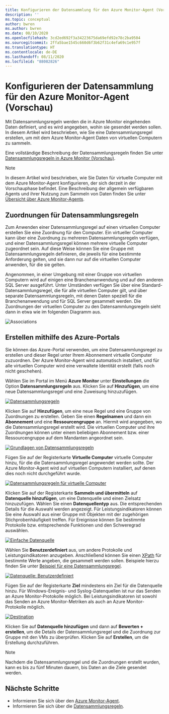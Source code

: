 ```yaml
---
title: Konfigurieren der Datensammlung für den Azure Monitor-Agent (Vorschau)
description: ''
ms.topic: conceptual
author: bwren
ms.author: bwren
ms.date: 08/10/2020
ms.openlocfilehash: 3cd2ed692f3a34223675da69efd92e78c2ba9504
ms.sourcegitcommit: 2ffa5bae1545c660d6f3b62f31c4efa69c1e957f
ms.translationtype: HT
ms.contentlocale: de-DE
ms.lasthandoff: 08/11/2020
ms.locfileid: "88082826"
---
```

# <a name="configure-data-collection-for-the-azure-monitor-agent-preview"></a>Konfigurieren der Datensammlung für den Azure Monitor-Agent (Vorschau)
Mit Datensammlungsregeln werden die in Azure Monitor eingehenden Daten definiert, und es wird angegeben, wohin sie gesendet werden sollen. In diesem Artikel wird beschrieben, wie Sie eine Datensammlungsregel erstellen, um mit dem Azure Monitor-Agent Daten von virtuellen Computern zu sammeln.

Eine vollständige Beschreibung der Datensammlungsregeln finden Sie unter [Datensammlungsregeln in Azure Monitor (Vorschau)](data-collection-rule-overview.md).

> [!NOTE]
> In diesem Artikel wird beschrieben, wie Sie Daten für virtuelle Computer mit dem Azure Monitor-Agent konfigurieren, der sich derzeit in der Vorschauphase befindet. Eine Beschreibung der allgemein verfügbaren Agents und ihrer Nutzung zum Sammeln von Daten finden Sie unter [Übersicht über Azure Monitor-Agents](agents-overview.md).


## <a name="dcr-associations"></a>Zuordnungen für Datensammlungsregeln
Zum Anwenden einer Datensammlungsregel auf einen virtuellen Computer erstellen Sie eine Zuordnung für den Computer. Ein virtueller Computer kann über eine Zuordnung zu mehreren Datensammlungsregeln verfügen, und einer Datensammlungsregel können mehrere virtuelle Computer zugeordnet sein. Auf diese Weise können Sie eine Gruppe mit Datensammlungsregeln definieren, die jeweils für eine bestimmte Anforderung gelten, und sie dann nur auf die virtuellen Computer anwenden, für die sie gelten. 

Angenommen, in einer Umgebung mit einer Gruppe von virtuellen Computern wird auf einigen eine Branchenanwendung und auf den anderen SQL Server ausgeführt. Unter Umständen verfügen Sie über eine Standard-Datensammlungsregel, die für alle virtuellen Computer gilt, und über separate Datensammlungsregeln, mit denen Daten speziell für die Branchenanwendung und für SQL Server gesammelt werden. Die Zuordnungen der virtuellen Computer zu den Datensammlungsregeln sieht dann in etwa wie im folgenden Diagramm aus.

![Associations](media/data-collection-rule-azure-monitor-agent/associations.png)

## <a name="create-using-the-azure-portal"></a>Erstellen mithilfe des Azure-Portals
Sie können das Azure-Portal verwenden, um eine Datensammlungsregel zu erstellen und dieser Regel unter Ihrem Abonnement virtuelle Computer zuzuordnen. Der Azure Monitor-Agent wird automatisch installiert, und für alle virtuellen Computer wird eine verwaltete Identität erstellt (falls noch nicht geschehen).

Wählen Sie im Portal im Menü **Azure Monitor** unter **Einstellungen** die Option **Datensammlungsregeln** aus. Klicken Sie auf **Hinzufügen**, um eine neue Datensammlungsregel und eine Zuweisung hinzuzufügen.

[![Datensammlungsregeln](media/azure-monitor-agent/data-collection-rules.png)](media/azure-monitor-agent/data-collection-rules.png#lightbox)

Klicken Sie auf **Hinzufügen**, um eine neue Regel und eine Gruppe von Zuordnungen zu erstellen. Geben Sie einen **Regelnamen** und dann ein **Abonnement** und eine **Ressourcengruppe** an. Hiermit wird angegeben, wo die Datensammlungsregel erstellt wird. Die virtuellen Computer und ihre Zuordnungen können unter einem beliebigen Abonnement bzw. einer Ressourcengruppe auf dem Mandanten angeordnet sein.

[![Grundlagen von Datensammlungsregeln](media/azure-monitor-agent/data-collection-rule-basics.png)](media/azure-monitor-agent/data-collection-rule-basics.png#lightbox)

Fügen Sie auf der Registerkarte **Virtuelle Computer** virtuelle Computer hinzu, für die die Datensammlungsregel angewendet werden sollte. Der Azure Monitor-Agent wird auf virtuellen Computern installiert, auf denen dies noch nicht durchgeführt wurde.

[![Datensammlungsregeln für virtuelle Computer](media/azure-monitor-agent/data-collection-rule-virtual-machines.png)](media/azure-monitor-agent/data-collection-rule-virtual-machines.png#lightbox)

Klicken Sie auf der Registerkarte **Sammeln und übermitteln** auf **Datenquelle hinzufügen**, um eine Datenquelle und einen Zielsatz hinzuzufügen. Wählen Sie einen **Datenquellentyp** aus. Die entsprechenden Details für die Auswahl werden angezeigt. Für Leistungsindikatoren können Sie eine Auswahl aus einer Gruppe mit Objekten mit der zugehörigen Stichprobenhäufigkeit treffen. Für Ereignisse können Sie bestimmte Protokolle bzw. entsprechende Funktionen und den Schweregrad auswählen. 

[![Einfache Datenquelle](media/azure-monitor-agent/data-collection-rule-data-source-basic.png)](media/azure-monitor-agent/data-collection-rule-data-source-basic.png#lightbox)


Wählen Sie **Benutzerdefiniert** aus, um andere Protokolle und Leistungsindikatoren anzugeben. Anschließend können Sie einen [XPath](https://www.w3schools.com/xml/xpath_syntax.asp) für bestimmte Werte angeben, die gesammelt werden sollen. Beispiele hierzu finden Sie unter [Beispiel für eine Datensammlungsregel](data-collection-rule-overview.md#sample-data-collection-rule).

[![Datenquelle: Benutzerdefiniert](media/azure-monitor-agent/data-collection-rule-data-source-custom.png)](media/azure-monitor-agent/data-collection-rule-data-source-custom.png#lightbox)

Fügen Sie auf der Registerkarte **Ziel** mindestens ein Ziel für die Datenquelle hinzu. Für Windows-Ereignis- und Syslog-Datenquellen ist nur das Senden an Azure Monitor-Protokolle möglich. Bei Leistungsindikatoren ist sowohl das Senden an Azure Monitor-Metriken als auch an Azure Monitor-Protokolle möglich.

[![Destination](media/azure-monitor-agent/data-collection-rule-destination.png)](media/azure-monitor-agent/data-collection-rule-destination.png#lightbox)

Klicken Sie auf **Datenquelle hinzufügen** und dann auf **Bewerten + erstellen**, um die Details der Datensammlungsregel und die Zuordnung zur Gruppe mit den VMs zu überprüfen. Klicken Sie auf **Erstellen**, um die Erstellung durchzuführen.

> [!NOTE]
> Nachdem die Datensammlungsregel und die Zuordnungen erstellt wurden, kann es bis zu fünf Minuten dauern, bis Daten an die Ziele gesendet werden.


## <a name="next-steps"></a>Nächste Schritte

- Informieren Sie sich über den [Azure Monitor-Agent](azure-monitor-agent-overview.md).
- Informieren Sie sich über die [Datensammlungsregeln](data-collection-rule-overview.md).
